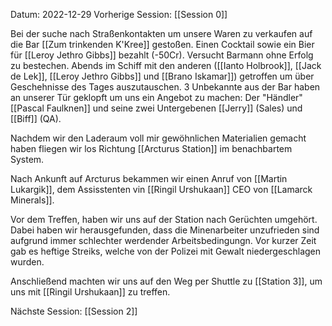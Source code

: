 Datum: 2022-12-29
Vorherige Session: [[Session 0]]

Bei der suche nach Straßenkontakten um unsere Waren zu verkaufen auf die Bar [[Zum trinkenden K'Kree]] gestoßen. Einen Cocktail sowie ein Bier für [[Leroy Jethro Gibbs]] bezahlt  (-50Cr). Versucht Barmann ohne Erfolg zu bestechen.
Abends im Schiff mit den anderen ([[Ianto Holbrook]], [[Jack de Lek]], [[Leroy Jethro Gibbs]] und [[Brano Iskamar]]) getroffen um über Geschehnisse des Tages auszutauschen.
3 Unbekannte aus der Bar haben an unserer Tür geklopft um uns ein Angebot zu machen: Der "Händler" [[Pascal Faulknen]] und seine zwei Untergebenen [[Jerry]] (Sales) und [[Biff]] (QA).

Nachdem wir den Laderaum voll mir gewöhnlichen Materialien gemacht haben fliegen wir los Richtung [[Arcturus Station]] im benachbartem System.

Nach Ankunft auf Arcturus bekammen wir einen Anruf von [[Martin Lukargik]], dem Assisstenten vin [[Ringil Urshukaan]] CEO von [[Lamarck Minerals]].

Vor dem Treffen, haben wir uns auf der Station nach Gerüchten umgehört. Dabei haben wir herausgefunden, dass die Minenarbeiter unzufrieden sind aufgrund immer schlechter werdender Arbeitsbedingungn.
Vor kurzer Zeit gab es heftige Streiks, welche von der Polizei mit Gewalt niedergeschlagen wurden.

Anschließend machten wir uns auf den Weg per Shuttle zu [[Station 3]], um uns mit [[Ringil Urshukaan]] zu treffen.

Nächste Session: [[Session 2]]